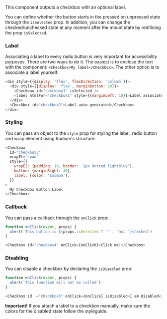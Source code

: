 This component outputs a checkbox with an optional label.

You can define whether the button starts in the pressed on unpressed state through the `isSelected` prop. In addition, you can change the checked/unchecked state at any moment after the mount state by redifining the prop `isSelected`.

### Label
Associating a label to every radio button is very important for accessibility purposes. There are two ways to do it. The easiest is to enclose the text with the component: `<Checkbox>My label</Checkbox>`. The other option is to associate a label yourself:

```js
<div style={{display: 'flex', flexDirection: 'column'}}>
  <div style={{display: 'flex', marginBottom: 20}}>
    <Checkbox id="checkbox1" isSelected />
    <label htmlFor="checkbox1" style={{marginLeft: 10}}>Label associated manually</label>
  </div>
  <Checkbox id="checkbox2">Label auto-generated</Checkbox>
</div>
```

### Styling
You can pass an object to the `style` prop for styling the label, radio button and wrap element using Radium's structure:
```js
<Checkbox
  id="checkbox3"
  wrapEl='span'
  style={{
    wrapEl: {padding: 10, border: '2px dotted lightblue'},
    button: {marginRight: 40},
    label: {color: 'salmon'},
  }}
>
  My Checkbox Button Label
</Checkbox>
```


### Callback
You can pass a callback through the `onClick` prop:

```js
function onClick(event, props) {
  alert(`This button is ${props.isSelected ? '' : 'not '}checked`)
}

<Checkbox id="checkbox4" onClick={onClick}>Click me!</Checkbox>
```

### Disabling
You can disable a checkbox by declaring the `isDisabled` prop:

```js
function onClick(event, props) {
  alert(`This function will not be called`)
}

<Checkbox id  ="checkbox5" onClick={onClick} isDisabled>I am disabled</Checkbox>
```
**Important!** If you attach a label to a checkbox manually, make sure the colors for the disabled state follow the styleguide.
